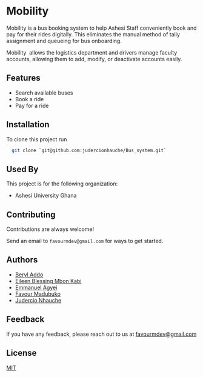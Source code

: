 
# Mobility

Mobility is a bus booking system to help Ashesi Staff conveniently book and pay for their rides digitally. This eliminates the manual method of tally assignment and queueing for bus onboarding.

Mobility  allows the logistics department and drivers manage faculty accounts, allowing them to add, modify, or deactivate accounts easily.

## Features

- Search available buses
- Book a ride
- Pay for a ride


## Installation

To clone this project run

```bash
  git clone `git@github.com:judercionhauche/Bus_system.git`
```


## Used By

This project is for the following organization:

- Ashesi University Ghana


## Contributing

Contributions are always welcome!

Send an email to `favourmdev@gmail.com` for ways to get started.


## Authors

- [Beryl Addo](https://github.com/behryl)
- [Eileen Blessing Mbon Kabi](https://github.com/Kabi12Blessing)
- [Emmanuel Agyei](https://github.com/emmanuel-b-agyei)
- [Favour Madubuko](https://www.github.com/favouralgo)
- [Judercio Nhauche](https://github.com/judercionhauche)






## Feedback

If you have any feedback, please reach out to us at favourmdev@gmail.com


## License

[MIT](https://choosealicense.com/licenses/mit/)


